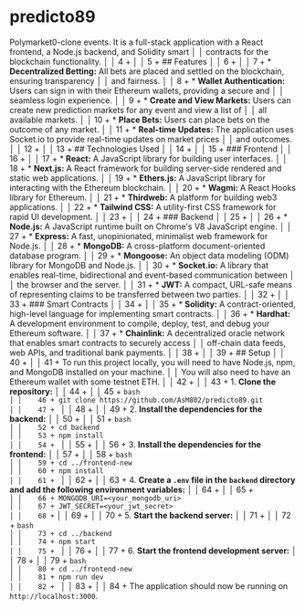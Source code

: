 # predicto89
Polymarket0-clone
   events. It is a full-stack application with a React frontend, a Node.js backend, and Solidity smart           │
 │       contracts for the blockchain functionality.                                                                   │
 │     4 +                                                                                                             │
 │     5 + ## Features                                                                                                 │
 │     6 +                                                                                                             │
 │     7 + *   **Decentralized Betting:** All bets are placed and settled on the blockchain, ensuring transparency     │
 │       and fairness.                                                                                                 │
 │     8 + *   **Wallet Authentication:** Users can sign in with their Ethereum wallets, providing a secure and        │
 │       seamless login experience.                                                                                    │
 │     9 + *   **Create and View Markets:** Users can create new prediction markets for any event and view a list of   │
 │       all available markets.                                                                                        │
 │    10 + *   **Place Bets:** Users can place bets on the outcome of any market.                                      │
 │    11 + *   **Real-time Updates:** The application uses Socket.io to provide real-time updates on market prices     │
 │       and outcomes.                                                                                                 │
 │    12 +                                                                                                             │
 │    13 + ## Technologies Used                                                                                        │
 │    14 +                                                                                                             │
 │    15 + ### Frontend                                                                                                │
 │    16 +                                                                                                             │
 │    17 + *   **React:** A JavaScript library for building user interfaces.                                           │
 │    18 + *   **Next.js:** A React framework for building server-side rendered and static web applications.           │
 │    19 + *   **Ethers.js:** A JavaScript library for interacting with the Ethereum blockchain.                       │
 │    20 + *   **Wagmi:** A React Hooks library for Ethereum.                                                          │
 │    21 + *   **Thirdweb:** A platform for building web3 applications.                                                │
 │    22 + *   **Tailwind CSS:** A utility-first CSS framework for rapid UI development.                               │
 │    23 +                                                                                                             │
 │    24 + ### Backend                                                                                                 │
 │    25 +                                                                                                             │
 │    26 + *   **Node.js:** A JavaScript runtime built on Chrome's V8 JavaScript engine.                               │
 │    27 + *   **Express:** A fast, unopinionated, minimalist web framework for Node.js.                               │
 │    28 + *   **MongoDB:** A cross-platform document-oriented database program.                                       │
 │    29 + *   **Mongoose:** An object data modeling (ODM) library for MongoDB and Node.js.                            │
 │    30 + *   **Socket.io:** A library that enables real-time, bidirectional and event-based communication between    │
 │       the browser and the server.                                                                                   │
 │    31 + *   **JWT:** A compact, URL-safe means of representing claims to be transferred between two parties.        │
 │    32 +                                                                                                             │
 │    33 + ### Smart Contracts                                                                                         │
 │    34 +                                                                                                             │
 │    35 + *   **Solidity:** A contract-oriented, high-level language for implementing smart contracts.                │
 │    36 + *   **Hardhat:** A development environment to compile, deploy, test, and debug your Ethereum software.      │
 │    37 + *   **Chainlink:** A decentralized oracle network that enables smart contracts to securely access           │
 │       off-chain data feeds, web APIs, and traditional bank payments.                                                │
 │    38 +                                                                                                             │
 │    39 + ## Setup                                                                                                    │
 │    40 +                                                                                                             │
 │    41 + To run this project locally, you will need to have Node.js, npm, and MongoDB installed on your machine.     │
 │       You will also need to have an Ethereum wallet with some testnet ETH.                                          │
 │    42 +                                                                                                             │
 │    43 + 1.  **Clone the repository:**                                                                               │
 │    44 +                                                                                                             │
 │    45 + ```bash                                                                                                     │
 │    46 + git clone https://github.com/AsM802/predicto89.git                                                          │
 │    47 + ```                                                                                                         │
 │    48 +                                                                                                             │
 │    49 + 2.  **Install the dependencies for the backend:**                                                           │
 │    50 +                                                                                                             │
 │    51 + ```bash                                                                                                     │
 │    52 + cd backend                                                                                                  │
 │    53 + npm install                                                                                                 │
 │    54 + ```                                                                                                         │
 │    55 +                                                                                                             │
 │    56 + 3.  **Install the dependencies for the frontend:**                                                          │
 │    57 +                                                                                                             │
 │    58 + ```bash                                                                                                     │
 │    59 + cd ../frontend-new                                                                                          │
 │    60 + npm install                                                                                                 │
 │    61 + ```                                                                                                         │
 │    62 +                                                                                                             │
 │    63 + 4.  **Create a `.env` file in the `backend` directory and add the following environment variables:**        │
 │    64 +                                                                                                             │
 │    65 + ```                                                                                                         │
 │    66 + MONGODB_URI=<your_mongodb_uri>                                                                              │
 │    67 + JWT_SECRET=<your_jwt_secret>                                                                                │
 │    68 + ```                                                                                                         │
 │    69 +                                                                                                             │
 │    70 + 5.  **Start the backend server:**                                                                           │
 │    71 +                                                                                                             │
 │    72 + ```bash                                                                                                     │
 │    73 + cd ../backend                                                                                               │
 │    74 + npm start                                                                                                   │
 │    75 + ```                                                                                                         │
 │    76 +                                                                                                             │
 │    77 + 6.  **Start the frontend development server:**                                                              │
 │    78 +                                                                                                             │
 │    79 + ```bash                                                                                                     │
 │    80 + cd ../frontend-new                                                                                          │
 │    81 + npm run dev                                                                                                 │
 │    82 + ```                                                                                                         │
 │    83 +                                                                                                             │
 │    84 + The application should now be running on `http://localhost:3000`. 

